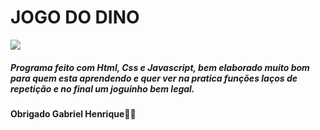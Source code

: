 # **JOGO DO DINO**





![](C:\Users\cicer\Music\JOGO-DINO01.png)





##### Programa feito com Html, Css e Javascript, bem elaborado muito bom para quem esta aprendendo e quer ver na pratica funções laços de repetição e no final um joguinho bem legal.



#### Obrigado Gabriel Henrique:man_teacher: